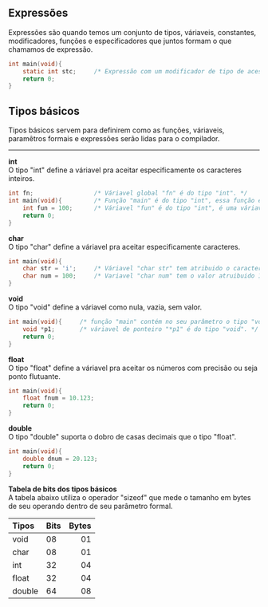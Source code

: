 ## **Expressões** 
 Expressões são quando temos um conjunto de tipos, váriaveis, constantes, modificadores, funções e especificadores que juntos formam o que chamamos de expressão. 

```c
int main(void){
	static int stc;		/* Expressão com um modificador de tipo de acesso, do tipo inteiro chamada de "stc". */
	return 0;
}
```

## **Tipos básicos**
 Tipos básicos servem para definirem como as funções, váriaveis, paramêtros formais e expressões serão lidas para o compilador.
___

**int**  
 O tipo "int" define a váriavel pra aceitar especificamente os caracteres inteiros.

```c
int fn; 				/* Váriavel global "fn" é do tipo "int". */
int main(void){ 		/* Função "main" é do tipo "int", essa função executa todo o programa. */
	int fun = 100; 		/* Váriavel "fun" é do tipo "int", é uma váriavel local que possui um valor atribuido "100". */
	return 0;
}
```

**char**  
 O tipo "char" define a váriavel pra aceitar especificamente caracteres.

```c
int main(void){
	char str = 'i';		/* Váriavel "char str" tem atribuido o caractere 'i'. */
	char num = 100;		/* Variavel "char num" tem o valor atruibuido 100. */
}
```

**void**  
 O tipo "void" define a váriavel como nula, vazia, sem valor.

```c
int main(void){		/* função "main" contém no seu parâmetro o tipo "void". */	
	void *p1;		/* váriavel de ponteiro "*p1" é do tipo "void". */
	return 0;
}
```

**float**  
 O tipo "float" define a váriavel pra aceitar os números com precisão ou seja ponto flutuante.

```c
int main(void){
	float fnum = 10.123;
	return 0;
}
```

**double**  
O tipo "double" suporta o dobro de casas decimais que o tipo "float".

```c
int main(void){
	double dnum = 20.123;
	return 0;
}
```

**Tabela de bits dos tipos básicos**  
 A tabela abaixo utiliza o operador "sizeof" que mede o tamanho em bytes de seu operando dentro de seu parâmetro formal.

|  Tipos  |   Bits   |	 Bytes	|
|  :--	  |    --    |	  --:	|
|  void	  |	   08    |	  01	|
|  char   |	   08    |	  01	|
|  int    |    32    |	  04	|
|  float  |    32    |	  04	|
| double  |    64    |	  08	|




